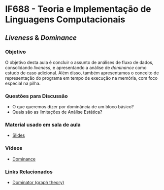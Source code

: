 # IF688 - Teoria e Implementação de Linguagens Computacionais

## _Liveness_ & _Dominance_

### Objetivo

O objetivo desta aula é concluir o assunto de análises de fluxo de dados, consolidando _liveness_, e apresentando a análise de _dominance_ como estudo de caso adicional. Além disso, também apresentamos o conceito de representação do programa em tempo de execução na memória, com foco especial na pilha. 

### Questões para Discussão

- O que queremos dizer por dominância de um bloco básico? 
- Quais são as limitações de Análise Estática?

### Material usado em sala de aula

- [Slides](https://drive.google.com/file/d/15gmXBXhKmTZKrvlC6UF9T7ZrnXpm_4zH/view)

### Vídeos

- [Dominance](https://www.youtube.com/watch?v=PPhPov2oiec)

### Links Relacionados

- [Dominator (graph theory)](https://en.wikipedia.org/wiki/Dominator_(graph_theory))